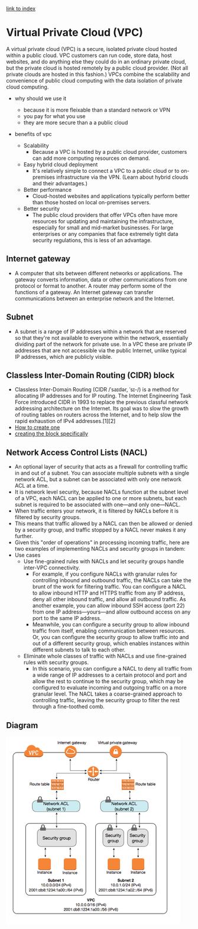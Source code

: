[link to index](/readme.md)  
# Virtual Private Cloud (VPC)
A virtual private cloud (VPC) is a secure, isolated private cloud hosted within a public cloud. VPC customers can run code, store data, host websites, and do anything else they could do in an ordinary private cloud, but the private cloud is hosted remotely by a public cloud provider. (Not all private clouds are hosted in this fashion.) VPCs combine the scalability and convenience of public cloud computing with the data isolation of private cloud computing.

- why should we use it
    - because it is more fleixable than a standard network or VPN
    - you pay for what you use
    - they are more secure than a a public cloud

- benefits of vpc
    - Scalability
        - Because a VPC is hosted by a public cloud provider, customers can add more computing resources on demand.
    - Easy hybrid cloud deployment
        - It's relatively simple to connect a VPC to a public cloud or to on-premises infrastructure via the VPN. (Learn about hybrid clouds and their advantages.)
    - Better performance
        - Cloud-hosted websites and applications typically perform better than those hosted on local on-premises servers.
    - Better security
        - The public cloud providers that offer VPCs often have more resources for updating and maintaining the infrastructure, especially for small and mid-market businesses. For large enterprises or any companies that face extremely tight data security regulations, this is less of an advantage.

## Internet gateway
- A computer that sits between different networks or applications. The gateway converts information, data or other communications from one protocol or format to another. A router may perform some of the functions of a gateway. An Internet gateway can transfer communications between an enterprise network and the Internet.

## Subnet
- A subnet is a range of IP addresses within a network that are reserved so that they're not available to everyone within the network, essentially dividing part of the network for private use. In a VPC these are private IP addresses that are not accessible via the public Internet, unlike typical IP addresses, which are publicly visible.

## Classless Inter-Domain Routing (CIDR) block
- Classless Inter-Domain Routing (CIDR /ˈsaɪdər, ˈsɪ-/) is a method for allocating IP addresses and for IP routing. The Internet Engineering Task Force introduced CIDR in 1993 to replace the previous classful network addressing architecture on the Internet. Its goal was to slow the growth of routing tables on routers across the Internet, and to help slow the rapid exhaustion of IPv4 addresses.[1][2]
- [How to create one](https://docs.aws.amazon.com/vpc/latest/userguide/working-with-vpcs.html)
- [creating the block specifically](https://docs.aws.amazon.com/vpc/latest/userguide/subnet-cidr-reservation.html)


##  Network Access Control Lists (NACL)
- An optional layer of security that acts as a firewall for controlling traffic in and out of a subnet. You can associate multiple subnets with a single network ACL, but a subnet can be associated with only one network ACL at a time.
- It is network level security, because NACLs function at the subnet level of a VPC, each NACL can be applied to one or more subnets, but each subnet is required to be associated with one—and only one—NACL.
 - When traffic enters your network, it is filtered by NACLs before it is filtered by security groups.
- This means that traffic allowed by a NACL can then be allowed or denied by a security group, and traffic stopped by a NACL never makes it any further.
 - Given this "order of operations" in processing incoming traffic, here are two examples of implementing NACLs and security groups in tandem:
- Use cases
     - Use fine-grained rules with NACLs and let security groups handle inter-VPC connectivity.
        - For example, if you configure NACLs with granular rules for controlling inbound and outbound traffic, the NACLs can take the brunt of the work for filtering traffic. You can configure a NACL to allow inbound HTTP and HTTPS traffic from any IP address, deny all other inbound traffic, and allow all outbound traffic. As another example, you can allow inbound SSH access (port 22) from one IP address—yours—and allow outbound access on any port to the same IP address.
        - Meanwhile, you can configure a security group to allow inbound traffic from itself, enabling communication between resources. Or, you can configure the security group to allow traffic into and out of a different security group, which enables instances within different subnets to talk to each other.
    - Eliminate whole classes of traffic with NACLs and use fine-grained rules with security groups.
        - In this scenario, you can configure a NACL to deny all traffic from a wide range of IP addresses to a certain protocol and port and allow the rest to continue to the security group, which may be configured to evaluate incoming and outgoing traffic on a more granular level. The NACL takes a coarse-grained approach to controlling traffic, leaving the security group to filter the rest through a fine-toothed comb.


## Diagram
![nacl in aws](/Documentation/resources/nacl_in_aws.png)  